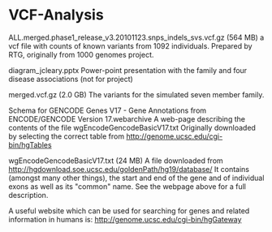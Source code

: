 # VCF-Analysis
ALL.merged.phase1_release_v3.20101123.snps_indels_svs.vcf.gz (564 MB)
	a vcf file with counts of known variants from 1092 individuals.
	Prepared by RTG, originally from 1000 genomes project.


diagram_jcleary.pptx
	Power-point presentation with the family and four disease associations (not for project)

merged.vcf.gz (2.0 GB)
	The variants for the simulated seven member family.

Schema for GENCODE Genes V17 - Gene Annotations from ENCODE/GENCODE Version 17.webarchive
	A web-page describing the contents of the file wgEncodeGencodeBasicV17.txt
	Originally downloaded by selecting the correct table from 
	http://genome.ucsc.edu/cgi-bin/hgTables


wgEncodeGencodeBasicV17.txt (24 MB)
	A file downloaded from http://hgdownload.soe.ucsc.edu/goldenPath/hg19/database/
	It contains (amongst many other things), the start and end of the gene and of individual
	exons as well as its "common" name.
	See the webpage above for a full description.

A useful website which can be used for searching for genes and related information in humans is:
	http://genome.ucsc.edu/cgi-bin/hgGateway

